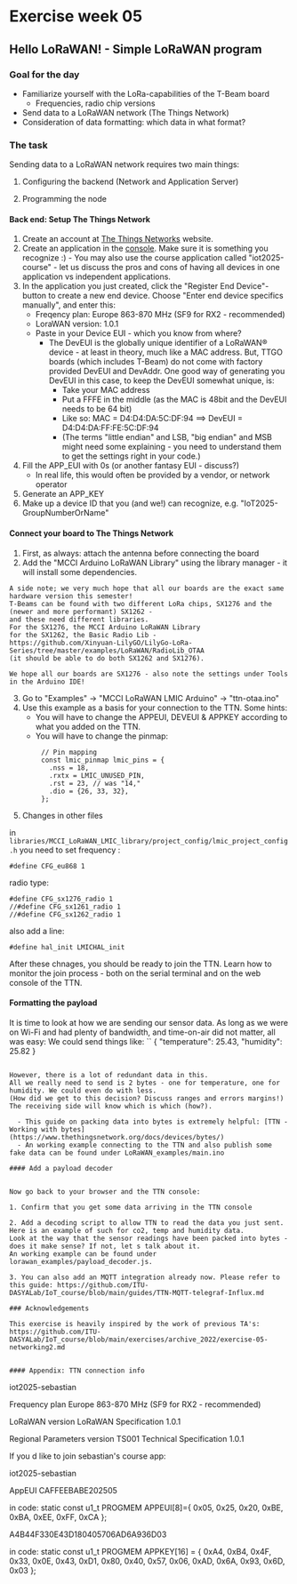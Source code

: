 # Exercise week 05
## Hello LoRaWAN! - Simple LoRaWAN program

### Goal for the day

  * Familiarize yourself with the LoRa-capabilities of the T-Beam board
    * Frequencies, radio chip versions
  * Send data to a LoRaWAN network (The Things Network)
  * Consideration of data formatting: which data in what format?

### The task

Sending data to a LoRaWAN network requires two main things:

1. Configuring the backend (Network and Application Server)

2. Programming the node

#### Back end: Setup The Things Network

1. Create an account at [The Things Networks](https://www.thethingsnetwork.org/) website.
2. Create an application in the [console](https://eu1.cloud.thethings.network/console/). Make sure it is something you recognize :) - 
You may also use the course application called "iot2025-course" - let us discuss the pros and cons of having all devices in one application vs independent applications.
3. In the application you just created, click the "Register End Device"-button to create a new end device. Choose "Enter end device specifics manually", and enter this: 
    - Freqency plan: Europe 863-870 MHz (SF9 for RX2 - recommended)
    - LoraWAN version: 1.0.1
    - Paste in your Device EUI - which you know from where?
      - The DevEUI is the globally unique identifier of a LoRaWAN® device - at least in theory, much like a MAC address. But, TTGO boards (which includes T-Beam) do not come with factory provided DevEUI and DevAddr. One good way of generating you DevEUI in this case, to keep the DevEUI somewhat unique, is:
        - Take your MAC address
        - Put a FFFE in the middle (as the MAC is 48bit and the DevEUI needs to be 64 bit)
        - Like so:  MAC = D4:D4:DA:5C:DF:94 ==> DevEUI = D4:D4:DA:FF:FE:5C:DF:94
        - (The terms "little endian" and LSB, "big endian" and MSB might need some explaining - you need to understand them to get the settings right in your code.)
4. Fill the APP_EUI with 0s (or another fantasy EUI - discuss?)
    - In real life, this would often be provided by a vendor, or network operator
5. Generate an APP_KEY
6.  Make up a device ID that you (and we!) can recognize, e.g. "IoT2025-GroupNumberOrName"

#### Connect your board to The Things Network

1. First, as always: attach the antenna before connecting the board
2. Add the "MCCI Arduino LoRaWAN Library" using the library manager - it will install some dependencies.

```
A side note; we very much hope that all our boards are the exact same hardware version this semester!
T-Beams can be found with two different LoRa chips, SX1276 and the (newer and more performant) SX1262 -
and these need different libraries.
For the SX1276, the MCCI Arduino LoRaWAN Library
for the SX1262, the Basic Radio Lib -
https://github.com/Xinyuan-LilyGO/LilyGo-LoRa-Series/tree/master/examples/LoRaWAN/RadioLib_OTAA
(it should be able to do both SX1262 and SX1276).

We hope all our boards are SX1276 - also note the settings under Tools in the Arduino IDE!
``` 
3. Go to "Examples" -> "MCCI LoRaWAN LMIC Arduino" -> "ttn-otaa.ino" 
4. Use this example as a basis for your connection to the TTN. Some hints:
    - You will have to change the APPEUI, DEVEUI & APPKEY according to what you added on the TTN.
    - You will have to change the pinmap:
  ```   
          // Pin mapping
          const lmic_pinmap lmic_pins = {
            .nss = 18,
            .rxtx = LMIC_UNUSED_PIN,
            .rst = 23, // was "14,"
            .dio = {26, 33, 32},
          };

```
5. Changes in other files

in
```libraries/MCCI_LoRaWAN_LMIC_library/project_config/lmic_project_config.h```
you need to set frequency :

```#define CFG_eu868 1```

radio type:

```
#define CFG_sx1276_radio 1
//#define CFG_sx1261_radio 1
//#define CFG_sx1262_radio 1
```
also add a line:
```
#define hal_init LMICHAL_init
```
After these chnages, you should be ready to join the TTN.
Learn how to monitor the join process - both on the serial terminal and on the web console of the TTN.

#### Formatting the payload

It is time to look at how we are sending our sensor data. As long as we were on Wi-Fi and had plenty of bandwidth, and time-on-air did not matter, all was easy:
We could send things like:
``
 {
    "temperature": 25.43,
    "humidity": 25.82
  }
```

However, there is a lot of redundant data in this.
All we really need to send is 2 bytes - one for temperature, one for humidity. We could even do with less.
(How did we get to this decision? Discuss ranges and errors margins!)
The receiving side will know which is which (how?).

  - This guide on packing data into bytes is extremely helpful: [TTN - Working with bytes](https://www.thethingsnetwork.org/docs/devices/bytes/)
  - An working example connecting to the TTN and also publish some fake data can be found under LoRaWAN_examples/main.ino

#### Add a payload decoder


Now go back to your browser and the TTN console:

1. Confirm that you get some data arriving in the TTN console

2. Add a decoding script to allow TTN to read the data you just sent. Here is an example of such for co2, temp and humidity data.
Look at the way that the sensor readings have been packed into bytes - does it make sense? If not, let s talk about it.
An working example can be found under lorawan_examples/payload_decoder.js.
  
3. You can also add an MQTT integration already now. Please refer to this guide: https://github.com/ITU-DASYALab/IoT_course/blob/main/guides/TTN-MQTT-telegraf-Influx.md

### Acknowledgements

This exercise is heavily inspired by the work of previous TA's: https://github.com/ITU-DASYALab/IoT_course/blob/main/exercises/archive_2022/exercise-05-networking2.md


#### Appendix: TTN connection info

```
iot2025-sebastian

Frequency plan
Europe 863-870 MHz (SF9 for RX2 - recommended)

LoRaWAN version
LoRaWAN Specification 1.0.1

Regional Parameters version
TS001 Technical Specification 1.0.1

If you d like to join sebastian's course app:

iot2025-sebastian

AppEUI
CAFFEEBABE202505

in code:
static const u1_t PROGMEM APPEUI[8]={ 0x05, 0x25, 0x20, 0xBE, 0xBA, 0xEE, 0xFF, 0xCA };

A4B44F330E43D180405706AD6A936D03

in code:
static const u1_t PROGMEM APPKEY[16] = { 0xA4, 0xB4, 0x4F, 0x33, 0x0E, 0x43, 0xD1, 0x80, 0x40, 0x57, 0x06, 0xAD, 0x6A, 0x93, 0x6D, 0x03 };

```
